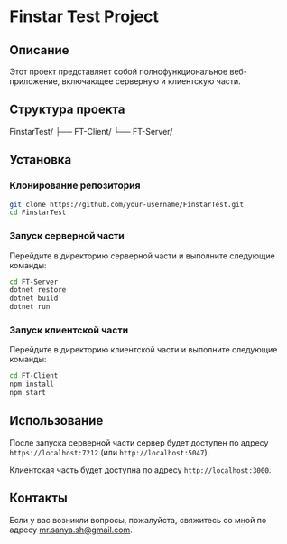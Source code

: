 # Finstar Test Project

## Описание

Этот проект представляет собой полнофункциональное веб-приложение, включающее серверную и клиентскую части.

## Структура проекта

FinstarTest/
├── FT-Client/
└── FT-Server/

## Установка

### Клонирование репозитория

```sh
git clone https://github.com/your-username/FinstarTest.git
cd FinstarTest
```

### Запуск серверной части

Перейдите в директорию серверной части и выполните следующие команды:

```sh
cd FT-Server
dotnet restore
dotnet build
dotnet run
```

### Запуск клиентской части

Перейдите в директорию клиентской части и выполните следующие команды:

```sh
cd FT-Client
npm install
npm start
```

## Использование

После запуска серверной части сервер будет доступен по адресу `https://localhost:7212` (или `http://localhost:5047`).

Клиентская часть будет доступна по адресу `http://localhost:3000`.

## Контакты

Если у вас возникли вопросы, пожалуйста, свяжитесь со мной по адресу mr.sanya.sh@gmail.com.
